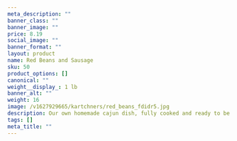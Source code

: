```yaml
---
meta_description: ""
banner_class: ""
banner_image: ""
price: 8.19
social_image: ""
banner_format: ""
layout: product
name: Red Beans and Sausage
sku: 50
product_options: []
canonical: ""
weight__display_: 1 lb
banner_alt: ""
weight: 16
image: /v1627929665/kartchners/red_beans_fdidr5.jpg
description: Our own homemade cajun dish, fully cooked and ready to be boiled and served.
tags: []
meta_title: ""
---
```

